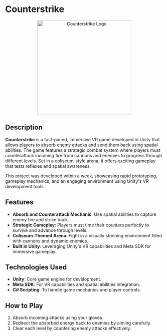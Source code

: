 # Counterstrike

<div align="center">
<img src="https://drive.google.com/uc?export=view&id=1xUHTQBfoy6SMsrppbEuCcAuDCzTvEYZN" alt="Counterstrike Logo" width="300"/>
</div>


## Description

**Counterstrike** is a fast-paced, immersive VR game developed in Unity that allows players to absorb enemy attacks and send them back using spatial abilities. The game features a strategic combat system where players must counterattack incoming fire from cannons and enemies to progress through different levels. Set in a coliseum-style arena, it offers exciting gameplay that tests reflexes and spatial awareness.

This project was developed within a week, showcasing rapid prototyping, gameplay mechanics, and an engaging environment using Unity's VR development tools.

## Features

- **Absorb and Counterattack Mechanic**: Use spatial abilities to capture enemy fire and strike back.
- **Strategic Gameplay**: Players must time their counters perfectly to survive and advance through levels.
- **Coliseum-Themed Arena**: Fight in a visually stunning environment filled with cannons and dynamic enemies.
- **Built in Unity**: Leveraging Unity's VR capabilities and Meta SDK for immersive gameplay.

## Technologies Used

- **Unity**: Core game engine for development.
- **Meta SDK**: For VR capabilities and spatial abilities integration.
- **C# Scripting**: To handle game mechanics and player controls.

## How to Play

1. Absorb incoming attacks using your gloves.
2. Redirect the absorbed energy back to enemies by aiming carefully.
3. Clear each level by countering enemy attacks effectively.

